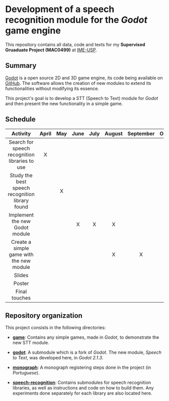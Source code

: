# Development of a speech recognition module for the *Godot* game engine

This repository contains all data, code and texts for my **Supervised Gruaduate
Project (MAC0499)** at [IME-USP][ime-usp].

## Summary

[Godot][godot] is a open source 2D and 3D game engine, its code being available on
[GitHub][godotGitHub]. The software allows the creation of new modules to extend its
functionalities without modifying its essence.

This project's goal is to develop a STT (Speech to Text) module for *Godot* and then
present the new functionality in a simple game.

## Schedule

|                     Activity                    | April | May | June  | July | August | September | October | November |
|:-----------------------------------------------:|:-----:|:---:|:-----:|:----:|:------:|:---------:|:-------:|:--------:|
| Search for speech recognition libraries to use  |   X   |     |       |      |        |           |         |          |
| Study the best speech recognition library found |       |  X  |       |      |        |           |         |          |
| Implement the new Godot module                  |       |     |   X   |   X  |    X   |           |         |          |
| Create a simple game with the new module        |       |     |       |      |    X   |     X     |         |          |
| Slides                                          |       |     |       |      |        |           |    X    |          |
| Poster                                          |       |     |       |      |        |           |    X    |          |
| Final touches                                   |       |     |       |      |        |           |         |     X    |

## Repository organization

This project consists in the following directories:

- [**game**](game/): Contains any simple games, made in *Godot*, to demonstrate the
new STT module.

- [**godot**](godot/): A submodule which is a fork of *Godot*. The new module,
*Speech to Text*, was developed here, in *Godot 2.1.3*.

- [**monograph**](monograph/): A monograph registering steps done in the project (in
*Portuguese*).

- [**speech-recognition**](speech-recognition/): Contains submodules for speech
recognition libraries, as well as instructions and code on how to build them. Any
experiments done separately for each library are also located here.

[ime-usp]: https://www.ime.usp.br/en "IME-USP site"
[godot]: https://godotengine.org "Godot site"
[godotGitHub]:https://github.com/godotengine/godot "Godot repository on GitHub"
